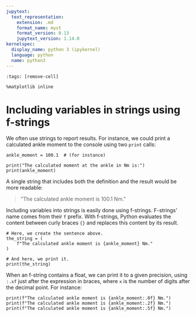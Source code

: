```yaml
---
jupytext:
  text_representation:
    extension: .md
    format_name: myst
    format_version: 0.13
    jupytext_version: 1.14.0
kernelspec:
  display_name: python 3 (ipykernel)
  language: python
  name: python3
---
```


```{code-cell} ipython3
:tags: [remove-cell]

%matplotlib inline
```

# Including variables in strings using f-strings

We often use strings to report results. For instance, we could print a calculated ankle moment to the console using two `print` calls:

```{code-cell} ipython3
ankle_moment = 100.1  # (for instance)

print("The calculated moment at the ankle in Nm is:")
print(ankle_moment)
```

A single string that includes both the definition and the result would be more readable:

> "The calculated ankle moment is 100.1 Nm."

Including variables into strings is easily done using f-strings. F-strings' name comes from their `f` prefix. With f-strings, Python evaluates the content between curly braces `{}` and replaces this content by its result.

```{code-cell} ipython3
# Here, we create the sentence above.
the_string = (
    f"The calculated ankle moment is {ankle_moment} Nm."
)

# And here, we print it.
print(the_string)
```

When an f-string contains a float, we can print it to a given precision, using `:.xf` just after the expression in braces, where `x` is the number of digits after the decimal point. For instance:

```{code-cell}
print(f"The calculated ankle moment is {ankle_moment:.0f} Nm.")
print(f"The calculated ankle moment is {ankle_moment:.2f} Nm.")
print(f"The calculated ankle moment is {ankle_moment:.5f} Nm.")
```
